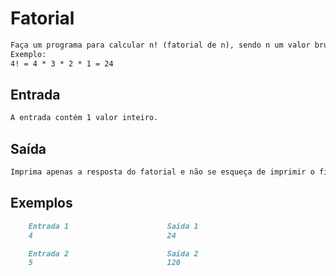 # Fatorial
```md
Faça um programa para calcular n! (fatorial de n), sendo n um valor bruto do tipo inteiro. Para este exercício você pode utilizar qualquer estrutura de repetição abordada em sala de aula.
Exemplo:   
4! = 4 * 3 * 2 * 1 = 24
```

## Entrada
```md
A entrada contém 1 valor inteiro.
```

## Saída
```md
Imprima apenas a resposta do fatorial e não se esqueça de imprimir o fim da linha.
```

## Exemplos
```md
    Entrada 1                      Saída 1
    4                              24
```
```md
    Entrada 2                      Saída 2
    5                              120
```